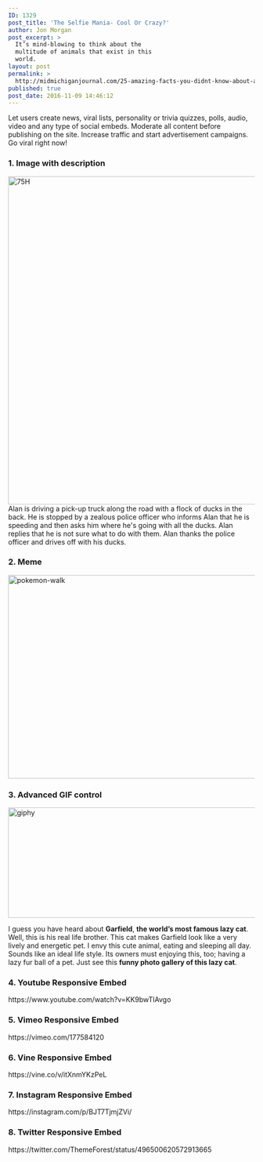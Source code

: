 ```yaml
---
ID: 1329
post_title: 'The Selfie Mania- Cool Or Crazy?'
author: Jon Morgan
post_excerpt: >
  It’s mind-blowing to think about the
  multitude of animals that exist in this
  world.
layout: post
permalink: >
  http://midmichiganjournal.com/25-amazing-facts-you-didnt-know-about-animals
published: true
post_date: 2016-11-09 14:46:12
---
```

<p class="p1"><span class="s1">Let users create news, viral lists, personality or trivia quizzes, polls, audio, video and any type of social embeds. Moderate all content before publishing on the site. Increase traffic and start advertisement campaigns. Go viral right now!</span></p>

<h3>1. Image with description</h3>
<img class="aligncenter size-full wp-image-894" src="http://boombox.px-lab.com/lonely-panda/wp-content/uploads/sites/2/2016/08/75H.jpg" alt="75H" width="1000" height="669" />Alan is driving a pick-up truck along the road with a flock of ducks in the back. He is stopped by a zealous police officer who informs Alan that he is speeding and then asks him where he's going with all the ducks. Alan replies that he is not sure what to do with them. Alan thanks the police officer and drives off with his ducks.
<h3>2. Meme</h3>
<img class="aligncenter size-full wp-image-1249" src="http://boombox.px-lab.com/lonely-panda/wp-content/uploads/sites/2/2016/08/pokemon-walk.jpg" alt="pokemon-walk" width="754" height="415" />
<h3>3. Advanced GIF control</h3>
<img class="aligncenter size-full wp-image-1146" src="http://boombox.px-lab.com/lonely-panda/wp-content/uploads/sites/2/2016/08/giphy-1.gif" alt="giphy" width="754" height="225" />
<p class="p1"><span class="s1">I guess you have heard about <b>Garfield</b>, <b>the world’s most famous lazy cat</b>. Well, this is his real life brother. This cat makes Garfield look like a very lively and energetic pet. I envy this cute animal, eating and sleeping all day. Sounds like an ideal life style. Its owners must enjoying this, too; having a lazy fur ball of a pet. Just see this <b>funny photo gallery of this lazy cat</b>.</span></p>

<h3>4. Youtube Responsive Embed</h3>
https://www.youtube.com/watch?v=KK9bwTlAvgo
<h3>5. Vimeo Responsive Embed</h3>
https://vimeo.com/177584120
<h3>6. Vine Responsive Embed</h3>
https://vine.co/v/itXnmYKzPeL
<h3>7. Instagram Responsive Embed</h3>
https://instagram.com/p/BJT7TjmjZVi/
<h3>8. Twitter Responsive Embed</h3>
https://twitter.com/ThemeForest/status/496500620572913665
<div class="embed-code"></div>
